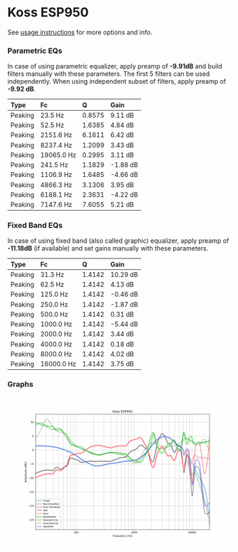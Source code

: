 # Koss ESP950
See [usage instructions](https://github.com/jaakkopasanen/AutoEq#usage) for more options and info.

### Parametric EQs
In case of using parametric equalizer, apply preamp of **-9.91dB** and build filters manually
with these parameters. The first 5 filters can be used independently.
When using independent subset of filters, apply preamp of **-9.92 dB**.

| Type    | Fc         |      Q | Gain     |
|:--------|:-----------|:-------|:---------|
| Peaking | 23.5 Hz    | 0.8575 | 9.11 dB  |
| Peaking | 52.5 Hz    | 1.6385 | 4.84 dB  |
| Peaking | 2151.6 Hz  | 6.1611 | 6.42 dB  |
| Peaking | 8237.4 Hz  | 1.2099 | 3.43 dB  |
| Peaking | 19065.0 Hz | 0.2995 | 3.11 dB  |
| Peaking | 241.5 Hz   | 1.1829 | -1.88 dB |
| Peaking | 1106.9 Hz  | 1.6485 | -4.66 dB |
| Peaking | 4866.3 Hz  | 3.1306 | 3.95 dB  |
| Peaking | 6188.1 Hz  | 2.3631 | -4.22 dB |
| Peaking | 7147.6 Hz  | 7.6055 | 5.21 dB  |

### Fixed Band EQs
In case of using fixed band (also called graphic) equalizer, apply preamp of **-11.18dB**
(if available) and set gains manually with these parameters.

| Type    | Fc         |      Q | Gain     |
|:--------|:-----------|:-------|:---------|
| Peaking | 31.3 Hz    | 1.4142 | 10.29 dB |
| Peaking | 62.5 Hz    | 1.4142 | 4.13 dB  |
| Peaking | 125.0 Hz   | 1.4142 | -0.46 dB |
| Peaking | 250.0 Hz   | 1.4142 | -1.87 dB |
| Peaking | 500.0 Hz   | 1.4142 | 0.31 dB  |
| Peaking | 1000.0 Hz  | 1.4142 | -5.44 dB |
| Peaking | 2000.0 Hz  | 1.4142 | 3.44 dB  |
| Peaking | 4000.0 Hz  | 1.4142 | 0.18 dB  |
| Peaking | 8000.0 Hz  | 1.4142 | 4.02 dB  |
| Peaking | 16000.0 Hz | 1.4142 | 3.75 dB  |

### Graphs
![](./Koss%20ESP950.png)
